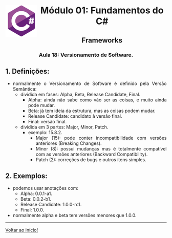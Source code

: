 <div align="center">
<a href="https://github.com/monicaquintal" target="_blank"><img align="left" height="100" src="../../assets/logo.png" /></a>
<h1>Módulo 01: Fundamentos do C#</h1>
<h2>Frameworks</h2>
<h3>Aula 18: Versionamento de Software.</h3>
</div>

<div align="justify">

## 1. Definições:

- normalmente o Versionamento de Software é definido pela Versão Semântica:
  - dividida em fases: Alpha, Beta, Release Candidate, Final.
    - Alpha: ainda não sabe como vão ser as coisas, e muito ainda pode mudar.
    - Beta: já tem ideia da estrutura, mas as coisas podem mudar.
    - Release Candidate: candidato à versão final.
    - Final: versão final.
  - dividida em 3 partes: Major, Minor, Patch.
    - exemplo: 15.8.2.
      - Major (15): pode conter incompatibilidade com versões anteriores (Breaking Changes).
      - Minor (8): possui mudanças mas é totalmente compatível com as versões anteriores (Backward Compatibility).
      - Patch (2): correções de bugs e outros itens simples.

## 2. Exemplos:

- podemos usar anotações com:
  - Alpha: 0.0.1-a1.
  - Beta: 0.0.2-b1.
  - Release Candidate: 1.0.0-rc1.
  - Final: 1.0.0.
- normalmente alpha e beta tem versões menores que 1.0.0.

---

[Voltar ao início!](https://github.com/monicaquintal/estudandoC-)